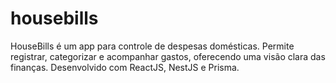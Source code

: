 # housebills
HouseBills é um app para controle de despesas domésticas. Permite registrar, categorizar e acompanhar gastos, oferecendo uma visão clara das finanças. Desenvolvido com ReactJS, NestJS e Prisma.
